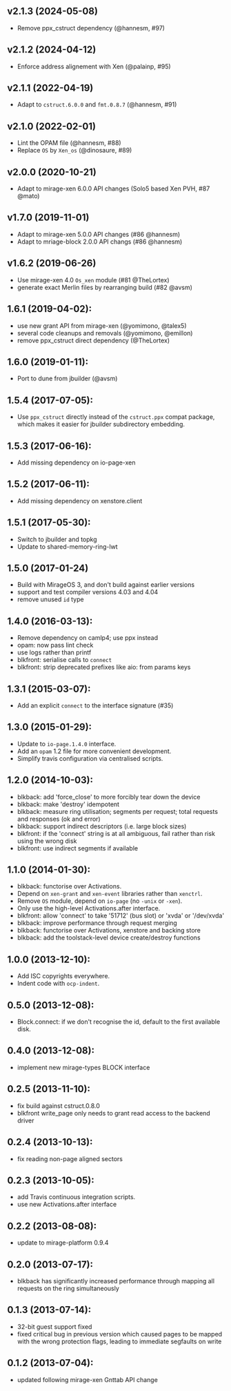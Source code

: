 ## v2.1.3 (2024-05-08)
* Remove ppx_cstruct dependency (@hannesm, #97)

## v2.1.2 (2024-04-12)
* Enforce address alignement with Xen (@palainp, #95)

## v2.1.1 (2022-04-19)
* Adapt to `cstruct.6.0.0` and `fmt.0.8.7` (@hannesm, #91)

## v2.1.0 (2022-02-01)
* Lint the OPAM file (@hannesm, #88)
* Replace `OS` by `Xen_os` (@dinosaure, #89)

## v2.0.0 (2020-10-21)
* Adapt to mirage-xen 6.0.0 API changes (Solo5 based Xen PVH, #87 @mato)

## v1.7.0 (2019-11-01)
* Adapt to mirage-xen 5.0.0 API changes (#86 @hannesm)
* Adapt to mriage-block 2.0.0 API changs (#86 @hannesm)

## v1.6.2 (2019-06-26)
* Use mirage-xen 4.0 `Os_xen` module (#81 @TheLortex)
* generate exact Merlin files by rearranging build (#82 @avsm)

## 1.6.1 (2019-04-02):
* use new grant API from mirage-xen (@yomimono, @talex5)
* several code cleanups and removals (@yomimono, @emillon)
* remove ppx_cstruct direct dependency (@TheLortex)

## 1.6.0 (2019-01-11):
* Port to dune from jbuilder (@avsm)

## 1.5.4 (2017-07-05):
* Use `ppx_cstruct` directly instead of the `cstruct.ppx` compat
  package, which makes it easier for jbuilder subdirectory embedding.

## 1.5.3 (2017-06-16):
* Add missing dependency on io-page-xen

## 1.5.2 (2017-06-11):

* Add missing dependency on xenstore.client

## 1.5.1 (2017-05-30):
* Switch to jbuilder and topkg
* Update to shared-memory-ring-lwt

## 1.5.0 (2017-01-24)
* Build with MirageOS 3, and don't build against earlier versions
* support and test compiler versions 4.03 and 4.04
* remove unused `id` type

## 1.4.0 (2016-03-13):
* Remove dependency on camlp4; use ppx instead
* opam: now pass lint check
* use logs rather than printf
* blkfront: serialise calls to `connect`
* blkfront: strip deprecated prefixes like aio: from params keys

## 1.3.1 (2015-03-07):
* Add an explicit `connect` to the interface signature (#35)

## 1.3.0 (2015-01-29):
* Update to `io-page.1.4.0` interface.
* Add an `opam` 1.2 file for more convenient development.
* Simplify travis configuration via centralised scripts.

## 1.2.0 (2014-10-03):
* blkback: add 'force_close' to more forcibly tear down the device
* blkback: make 'destroy' idempotent
* blkback: measure ring utilisation; segments per request; total
  requests and responses (ok and error)
* blkback: support indirect descriptors (i.e. large block sizes)
* blkfront: if the 'connect' string is at all ambiguous, fail rather
  than risk using the wrong disk
* blkfront: use indirect segments if available

## 1.1.0 (2014-01-30):
* blkback: functorise over Activations.
* Depend on `xen-grant` and `xen-event` libraries rather than `xenctrl`.
* Remove `OS` module, depend on `io-page` (no `-unix` or `-xen`).
* Only use the high-level Activations.after interface.
* blkfront: allow 'connect' to take '51712' (bus slot) or 'xvda' or '/dev/xvda'
* blkback: improve performance through request merging
* blkback: functorise over Activations, xenstore and backing store
* blkback: add the toolstack-level device create/destroy functions

## 1.0.0 (2013-12-10):
* Add ISC copyrights everywhere.
* Indent code with `ocp-indent`.

## 0.5.0 (2013-12-08):
* Block.connect: if we don't recognise the id, default to the
  first available disk.

## 0.4.0 (2013-12-08):
* implement new mirage-types BLOCK interface

## 0.2.5 (2013-11-10):
* fix build against cstruct.0.8.0
* blkfront write_page only needs to grant read access to
  the backend driver

## 0.2.4 (2013-10-13):
* fix reading non-page aligned sectors

## 0.2.3 (2013-10-05):
* add Travis continuous integration scripts.
* use new Activations.after interface

## 0.2.2 (2013-08-08):
* update to mirage-platform 0.9.4

## 0.2.0 (2013-07-17):
* blkback has significantly increased performance through
  mapping all requests on the ring simultaneously

## 0.1.3 (2013-07-14):
* 32-bit guest support fixed
* fixed critical bug in previous version which caused pages
  to be mapped with the wrong protection flags, leading to
  immediate segfaults on write

## 0.1.2 (2013-07-04):
* updated following mirage-xen Gnttab API change

